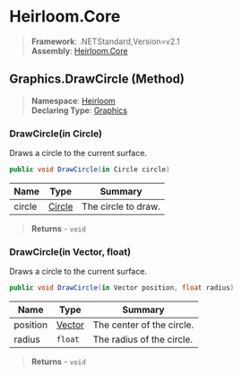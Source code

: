 # Heirloom.Core

> **Framework**: .NETStandard,Version=v2.1  
> **Assembly**: [Heirloom.Core][0]

## Graphics.DrawCircle (Method)

> **Namespace**: [Heirloom][0]  
> **Declaring Type**: [Graphics][1]

### DrawCircle(in Circle)

Draws a circle to the current surface.

```cs
public void DrawCircle(in Circle circle)
```

| Name   | Type        | Summary             |
|--------|-------------|---------------------|
| circle | [Circle][2] | The circle to draw. |

> **Returns** - `void`

### DrawCircle(in Vector, float)

Draws a circle to the current surface.

```cs
public void DrawCircle(in Vector position, float radius)
```

| Name     | Type        | Summary                   |
|----------|-------------|---------------------------|
| position | [Vector][3] | The center of the circle. |
| radius   | `float`     | The radius of the circle. |

> **Returns** - `void`

[0]: ../../../Heirloom.Core.md
[1]: ../Graphics.md
[2]: ../Circle.md
[3]: ../Vector.md
